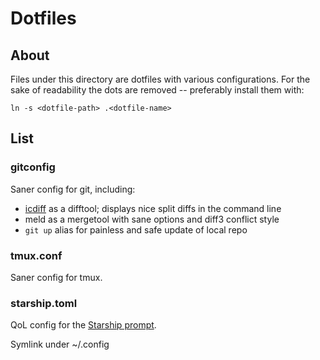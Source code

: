 # Dotfiles

## About

Files under this directory are dotfiles with various configurations.
For the sake of readability the dots are removed -- preferably install them with:

`ln -s <dotfile-path> .<dotfile-name>`

## List

### gitconfig

Saner config for git, including:

* [icdiff](https://www.jefftk.com/icdiff) as a difftool; displays nice split diffs in the command line
* meld as a mergetool with sane options and diff3 conflict style
* `git up` alias for painless and safe update of local repo

### tmux.conf

Saner config for tmux.

### starship.toml

QoL config for the [Starship prompt](https://starship.rs/).

Symlink under ~/.config
